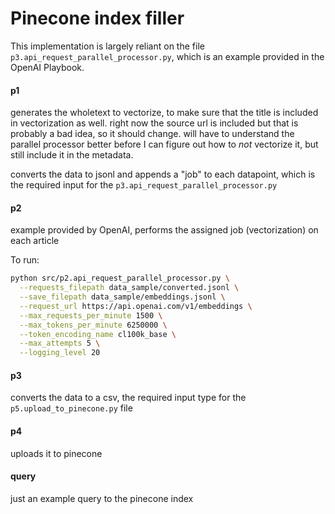 # Pinecone index filler

This implementation is largely reliant on the file `p3.api_request_parallel_processor.py`, which is an example provided in the OpenAI Playbook.

#### p1
generates the wholetext to vectorize, to make sure that the title is included in vectorization as well. right now the source url is included but that is probably a bad idea, so it should change. will have to understand the parallel processor better before I can figure out how to *not* vectorize it, but still include it in the metadata.

converts the data to jsonl and appends a "job" to each datapoint, which is the required input for the `p3.api_request_parallel_processor.py`

#### p2
example provided by OpenAI, performs the assigned job (vectorization) on each article

To run:
```bash
python src/p2.api_request_parallel_processor.py \
  --requests_filepath data_sample/converted.jsonl \
  --save_filepath data_sample/embeddings.jsonl \
  --request_url https://api.openai.com/v1/embeddings \
  --max_requests_per_minute 1500 \
  --max_tokens_per_minute 6250000 \
  --token_encoding_name cl100k_base \
  --max_attempts 5 \
  --logging_level 20
```

#### p3
converts the data to a csv, the required input type for the `p5.upload_to_pinecone.py` file

#### p4
uploads it to pinecone

#### query
just an example query to the pinecone index
